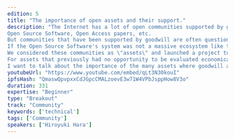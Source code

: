 ```yaml
---
edition: 5
title: "The importance of open assets and their support."
description: "The Internet has a lot of open communities supported by goodwill.
Open Source Software, Open Access papers, etc.
But communities that have been supported by goodwill are often questioned about their sustainability.
If the Open Source Software's system was not a massive ecosystem like today, would Ethereum have been born? This problem is still alive.
We considered these communities as \"assets\" and launched a project to create an economy by securitizing.
For assets that previously had no opportunity to be evaluated economically, Ethereum can create its chance.
I want to talk about the importance of the many assets where goodwill are considered to be a single point of failure and our solutions to them."
youtubeUrl: "https://www.youtube.com/embed/qLt3N30kouI"
ipfsHash: "QmaswQpvpxxCdJGpcCMALzoevE3w71W4VPbJsppHow8V3o"
duration: 331
expertise: "Beginner"
type: "Breakout"
track: "Community"
keywords: ['technical']
tags: ['Community']
speakers: ['Hiroyuki Hara']
---
```

